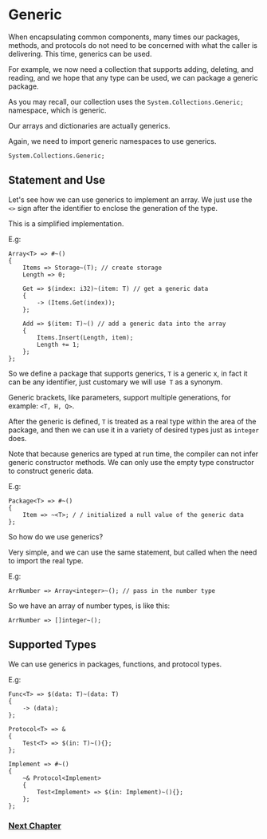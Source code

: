 # Generic
When encapsulating common components, many times our packages, methods, and protocols do not need to be concerned with what the caller is delivering. This time, generics can be used.

For example, we now need a collection that supports adding, deleting, and reading, and we hope that any type can be used, we can package a generic package.

As you may recall, our collection uses the `System.Collections.Generic;` namespace, which is generic.

Our arrays and dictionaries are actually generics.

Again, we need to import generic namespaces to use generics.
```
System.Collections.Generic;
```
## Statement and Use
Let's see how we can use generics to implement an array. We just use the `<>` sign after the identifier to enclose the generation of the type.

This is a simplified implementation.

E.g:
```
Array<T> => #~()
{
    Items => Storage~(T); // create storage
    Length => 0;

    Get => $(index: i32)~(item: T) // get a generic data
    {
        -> (Items.Get(index));
    };

    Add => $(item: T)~() // add a generic data into the array
    {
        Items.Insert(Length, item);
        Length += 1;
    };
};
```
So we define a package that supports generics, `T` is a generic x, in fact it can be any identifier, just customary we will use` T` as a synonym.

Generic brackets, like parameters, support multiple generations, for example: `<T, H, Q>`.

After the generic is defined, `T` is treated as a real type within the area of ​​the package, and then we can use it in a variety of desired types just as `integer` does.

Note that because generics are typed at run time, the compiler can not infer generic constructor methods. We can only use the empty type constructor to construct generic data.

E.g:
```
Package<T> => #~()
{
    Item => ~<T>; / / initialized a null value of the generic data
};
```
So how do we use generics?

Very simple, and we can use the same statement, but called when the need to import the real type.

E.g:
```
ArrNumber => Array<integer>~(); // pass in the number type
```
So we have an array of number types, is like this:
```
ArrNumber => []integer~();
```
## Supported Types
We can use generics in packages, functions, and protocol types.

E.g:
```
Func<T> => $(data: T)~(data: T)
{
    -> (data);
};

Protocol<T> => &
{
    Test<T> => $(in: T)~(){};
};

Implement => #~()
{
    ~& Protocol<Implement>
    {
        Test<Implement> => $(in: Implement)~(){};
    };
};
```
### [Next Chapter](annotation.md)